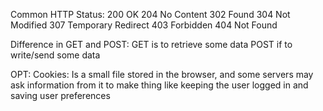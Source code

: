 Common HTTP Status:
200 OK
204 No Content
302 Found
304 Not Modified
307 Temporary Redirect
403 Forbidden
404 Not Found

Difference in GET and POST:
GET is to retrieve some data
POST if to write/send some data

OPT: Cookies:
Is a small file stored in the browser,
and some servers may ask information from it
to make thing like keeping the user logged in
and saving user preferences



